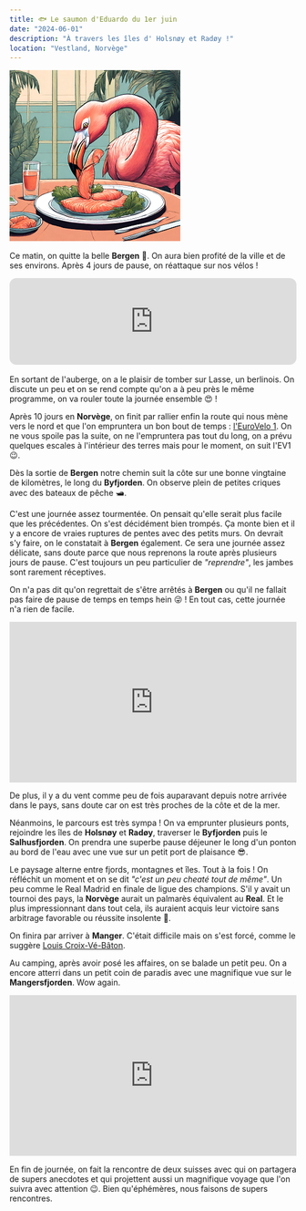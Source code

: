 ```yaml
---
title: 🐟 Le saumon d'Eduardo du 1er juin
date: "2024-06-01"
description: "À travers les îles d' Holsnøy et Radøy !"
location: "Vestland, Norvège"
---
```


![Saumon d'Eduardo](../saumon_eduardo.png)

Ce matin, on quitte la belle **Bergen** 🥲. On aura bien profité de la ville et de ses environs. Après 4 jours de pause, on réattaque sur nos vélos !

<iframe style="border-radius:12px" src="https://open.spotify.com/embed/track/7EOPueZHT9sV2k9NXwiIUG?utm_source=generator" width="100%" height="152" frameBorder="0" allow="autoplay; clipboard-write; encrypted-media; picture-in-picture" loading="lazy"></iframe>

En sortant de l'auberge, on a le plaisir de tomber sur Lasse, un berlinois. On discute un peu et on se rend compte qu'on a à peu près le même programme, on va rouler toute la journée ensemble 😍 ! 

Après 10 jours en **Norvège**, on finit par rallier enfin la route qui nous mène vers le nord et que l'on empruntera un bon bout de temps : [l'EuroVelo 1](https://fr.eurovelo.com/ev1/norway). On ne vous spoile pas la suite, on ne l'empruntera pas tout du long, on a prévu quelques escales à l'intérieur des terres mais pour le moment, on suit l'EV1 😉.
 
Dès la sortie de **Bergen** notre chemin suit la côte sur une bonne vingtaine de kilomètres, le long du **Byfjorden**. On observe plein de petites criques avec des bateaux de pêche 🛥️.

C'est une journée assez tourmentée. On pensait qu'elle serait plus facile que les précédentes. On s'est décidément bien trompés. Ça monte bien et il y a encore de vraies ruptures de pentes avec des petits murs. On devrait s'y faire, on le constatait à **Bergen** également. Ce sera une journée assez délicate, sans doute parce que nous reprenons la route après plusieurs jours de pause. C'est toujours un peu particulier de *"reprendre"*, les jambes sont rarement réceptives.

On n'a pas dit qu'on regrettait de s'être arrêtés à **Bergen** ou qu'il ne fallait pas faire de pause de temps en temps hein 😜 ! En tout cas, cette journée n'a rien de facile.

<div style="width: 100%; height: 0; position: relative; padding-bottom: 56%;"><iframe src="https://giphy.com/embed/sEsz0hI5Nu2y7p0OVB" style="top: 0; left: 0; width: 100%; height: 100%; position: absolute; border: 0;" allowfullscreen scrolling="no" allow="encrypted-media;" class="giphy-embed"></iframe></div>

De plus, il y a du vent comme peu de fois auparavant depuis notre arrivée dans le pays, sans doute car on est très proches de la côte et de la mer.

Néanmoins, le parcours est très sympa ! On va emprunter plusieurs ponts, rejoindre les îles de **Holsnøy** et **Radøy**, traverser le **Byfjorden** puis le **Salhusfjorden**. On prendra une superbe pause déjeuner le long d'un ponton au bord de l'eau avec une vue sur un petit port de plaisance 😎.

Le paysage alterne entre fjords, montagnes et îles. Tout à la fois ! On réfléchit un moment et on se dit
*"c'est un peu cheaté tout de même"*. Un peu comme le Real Madrid en finale de ligue des champions. S'il y avait un tournoi des pays, la **Norvège** aurait un palmarès équivalent au **Real**. Et le plus impressionnant dans tout cela, ils auraient acquis leur victoire sans arbitrage favorable ou réussite insolente 🤪.

On finira par arriver à **Manger**. C'était difficile mais on s'est forcé, comme le suggère [Louis Croix-Vé-Bâton](https://youtu.be/pibSbfAPE-g?si=9b7wpssvcMcjIPoo).

Au camping, après avoir posé les affaires, on se balade un petit peu. On a encore atterri dans un petit coin de paradis avec une magnifique vue sur le **Mangersfjorden**. Wow again.

<div style="width: 100%; height: 0; position: relative; padding-bottom: 56%;"><iframe src="https://giphy.com/embed/1ytPILhsu3A29ZoEl8" style="top: 0; left: 0; width: 100%; height: 100%; position: absolute; border: 0;" allowfullscreen scrolling="no" allow="encrypted-media;" class="giphy-embed"></iframe></div>

En fin de journée, on fait la rencontre de deux suisses avec qui on partagera de supers anecdotes et qui projettent aussi un magnifique voyage que l'on suivra avec attention 😉. Bien qu'éphémères, nous faisons de supers rencontres.
